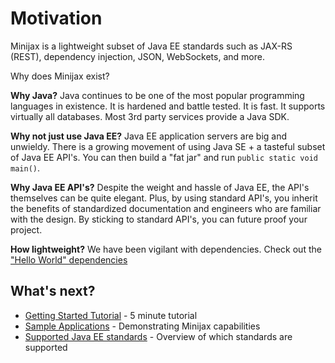 
Motivation
==========

Minijax is a lightweight subset of Java EE standards such as JAX-RS (REST), dependency injection, JSON, WebSockets, and more.

Why does Minijax exist?

**Why Java?**  Java continues to be one of the most popular programming languages in existence.  It is hardened and battle tested.  It is fast.  It supports virtually all databases.  Most 3rd party services provide a Java SDK.

**Why not just use Java EE?**  Java EE application servers are big and unwieldy.  There is a growing movement of using Java SE + a tasteful subset of Java EE API's.  You can then build a "fat jar" and run ```public static void main()```.

**Why Java EE API's?** Despite the weight and hassle of Java EE, the API's themselves can be quite elegant.  Plus, by using standard API's, you inherit the benefits of standardized documentation and engineers who are familiar with the design.  By sticking to standard API's, you can future proof your project.

**How lightweight?** We have been vigilant with dependencies.  Check out the ["Hello World" dependencies](https://minijax.org/minijax-examples/minijax-example-hello/dependencies.html)

What's next?
------------

* [Getting Started Tutorial](getting-started.html) - 5 minute tutorial
* [Sample Applications](minijax-examples/index.html) - Demonstrating Minijax capabilities
* [Supported Java EE standards](javaee.html) - Overview of which standards are supported
